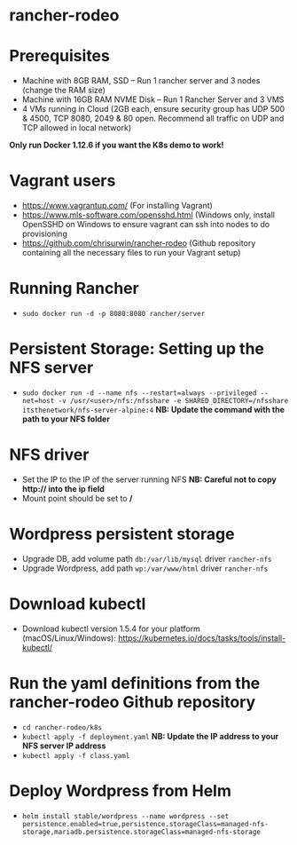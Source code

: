 # rancher-rodeo

# Prerequisites
* Machine with 8GB RAM, SSD – Run 1 rancher server and 3 nodes (change the RAM size)
* Machine with 16GB RAM NVME Disk – Run 1 Rancher Server and 3 VMS
* 4 VMs running in Cloud (2GB each, ensure security group has UDP 500 & 4500, TCP 8080, 2049 & 80 open. Recommend all traffic on UDP and TCP allowed in local network)

**Only run Docker 1.12.6 if you want the K8s demo to work!**

# Vagrant users
* https://www.vagrantup.com/ (For installing Vagrant)
* https://www.mls-software.com/opensshd.html (Windows only, install OpenSSHD on Windows to ensure vagrant can ssh into nodes to do provisioning
* https://github.com/chrisurwin/rancher-rodeo (Github repository containing all the necessary files to run your Vagrant setup)

# Running Rancher
* `sudo docker run -d -p 8080:8080 rancher/server`

# Persistent Storage: Setting up the NFS server
* `sudo docker run -d --name nfs --restart=always --privileged --net=host -v /usr/<user>/nfs:/nfsshare -e SHARED_DIRECTORY=/nfsshare itsthenetwork/nfs-server-alpine:4` **NB: Update the command with the path to your NFS folder**

# NFS driver
* Set the IP to the IP of the server running NFS **NB: Careful not to copy http:// into the ip field**
* Mount point should be set to **/**

# Wordpress persistent storage
* Upgrade DB, add volume path `db:/var/lib/mysql` driver `rancher-nfs`
* Upgrade Wordpress, add path `wp:/var/www/html` driver `rancher-nfs`

# Download kubectl
* Download kubectl version 1.5.4 for your platform (macOS/Linux/Windows): https://kubernetes.io/docs/tasks/tools/install-kubectl/  

# Run the yaml definitions from the rancher-rodeo Github repository
* `cd rancher-rodeo/k8s`
* `kubectl apply -f deployment.yaml` **NB: Update the IP address to your NFS server IP address**
* `kubectl apply -f class.yaml`

# Deploy Wordpress from Helm
* `helm install stable/wordpress --name wordpress --set persistence.enabled=true,persistence.storageClass=managed-nfs-storage,mariadb.persistence.storageClass=managed-nfs-storage`
